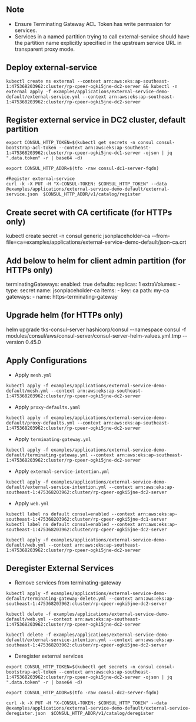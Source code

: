 ## Note
- Ensure Terminating Gateway ACL Token has write permssion for services.
- Services in a named partition trying to call external-service should have the partition name explicitly specified in the upstream service URL in transparent proxy mode.


## Deploy external-service
```
kubectl create ns external --context arn:aws:eks:ap-southeast-1:475368203962:cluster/rp-cpeer-ogki5jne-dc2-server && kubectl -n external apply -f examples/applications/external-service-demo-default/external-service.yml --context arn:aws:eks:ap-southeast-1:475368203962:cluster/rp-cpeer-ogki5jne-dc2-server
```

## Register external service in DC2 cluster, default partition
```
export CONSUL_HTTP_TOKEN=$(kubectl get secrets -n consul consul-bootstrap-acl-token --context arn:aws:eks:ap-southeast-1:475368203962:cluster/rp-cpeer-ogki5jne-dc1-server -ojson | jq ".data.token" -r | base64 -d)

export CONSUL_HTTP_ADDR=$(tfo -raw consul-dc1-server-fqdn)

#Register external-service
curl -k -X PUT -H "X-CONSUL-TOKEN: $CONSUL_HTTP_TOKEN" --data @examples/applications/external-service-demo-default/external-service.json  $CONSUL_HTTP_ADDR/v1/catalog/register

```


## Create secret with CA certificate (for HTTPs only)
kubectl create secret -n consul generic jsonplaceholder-ca --from-file=ca=examples/applications/external-service-demo-default/json-ca.crt

## Add below to helm for client admin partition (for HTTPs only)
terminatingGateways:
  enabled: true
  defaults:
    replicas: 1
    extraVolumes:
    - type: secret
      name: jsonplaceholder-ca
      items: 
      - key: ca
        path: my-ca 
  gateways:
    - name: https-terminating-gateway


## Upgrade helm (for HTTPs only)
helm upgrade tks-consul-server hashicorp/consul --namespace consul -f modules/consul/aws/consul-server/consul-server-helm-values.yml.tmp --version 0.45.0

## Apply Configurations
- Apply ```mesh.yml```
```
kubectl apply -f examples/applications/external-service-demo-default/mesh.yml --context arn:aws:eks:ap-southeast-1:475368203962:cluster/rp-cpeer-ogki5jne-dc2-server
```

- Apply ```proxy-defaults.yaml```
```
kubectl apply -f examples/applications/external-service-demo-default/proxy-defaults.yml --context arn:aws:eks:ap-southeast-1:475368203962:cluster/rp-cpeer-ogki5jne-dc2-server
```

- Apply ```terminating-gateway.yml```
```
kubectl apply -f examples/applications/external-service-demo-default/terminating-gateway.yml --context arn:aws:eks:ap-southeast-1:475368203962:cluster/rp-cpeer-ogki5jne-dc2-server
```

- Apply ```external-service-intention.yml```
```
kubectl apply -f examples/applications/external-service-demo-default/external-service-intention.yml --context arn:aws:eks:ap-southeast-1:475368203962:cluster/rp-cpeer-ogki5jne-dc2-server
```
- Apply ```web.yml```
```
kubectl label ns default consul=enabled --context arn:aws:eks:ap-southeast-1:475368203962:cluster/rp-cpeer-ogki5jne-dc1-server
kubectl label ns default consul=enabled --context arn:aws:eks:ap-southeast-1:475368203962:cluster/rp-cpeer-ogki5jne-dc2-server

kubectl apply -f examples/applications/external-service-demo-default/web.yml --context arn:aws:eks:ap-southeast-1:475368203962:cluster/rp-cpeer-ogki5jne-dc2-server
```


## Deregister External Services
- Remove services from terminating-gateway
```
kubectl apply -f examples/applications/external-service-demo-default/terminating-gateway-delete.yml --context arn:aws:eks:ap-southeast-1:475368203962:cluster/rp-cpeer-ogki5jne-dc2-server

kubectl delete -f examples/applications/external-service-demo-default/web.yml --context arn:aws:eks:ap-southeast-1:475368203962:cluster/rp-cpeer-ogki5jne-dc2-server

kubectl delete -f examples/applications/external-service-demo-default/external-service-intention.yml --context arn:aws:eks:ap-southeast-1:475368203962:cluster/rp-cpeer-ogki5jne-dc2-server
```
- Deregister external services
```
export CONSUL_HTTP_TOKEN=$(kubectl get secrets -n consul consul-bootstrap-acl-token --context arn:aws:eks:ap-southeast-1:475368203962:cluster/rp-cpeer-ogki5jne-dc2-server -ojson | jq ".data.token" -r | base64 -d)

export CONSUL_HTTP_ADDR=$(tfo -raw consul-dc2-server-fqdn)

curl -k -X PUT -H "X-CONSUL-TOKEN: $CONSUL_HTTP_TOKEN" --data @examples/applications/external-service-demo-default/external-service-deregister.json  $CONSUL_HTTP_ADDR/v1/catalog/deregister
```


